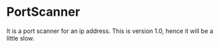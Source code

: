 # PortScanner
It is a port scanner for an ip address. This is version 1.0, hence it will be a little slow.
